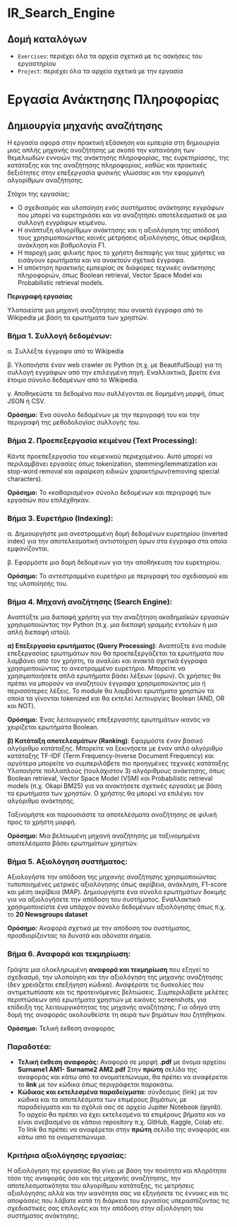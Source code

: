 # IR_Search_Engine
## Δομή καταλόγων
- `Exercises`: περιέχει όλα τα αρχεία σχετικά με τις ασκήσεις του εργαστηρίου
- `Project`: περιέχει όλα τα αρχεία σχετικά με την εργασία
# Εργασία Ανάκτησης Πληροφορίας
## Δημιουργία μηχανής αναζήτησης 

Η  εργασία  αφορά  στην  πρακτική  εξάσκηση  και  εμπειρία  στη  δημιουργία  μιας  απλής  μηχανής αναζήτησης με σκοπό την κατανόηση των θεμελιωδών εννοιών της ανάκτησης πληροφορίας, της ευρετηρίασης, της κατάταξης και της αναζήτησης πληροφορίας, καθώς και πρακτικές δεξιότητες στην επεξεργασία φυσικής γλώσσας και την εφαρμογή αλγορίθμων αναζήτησης. 

Στόχοι της εργασίας: 

- Ο σχεδιασμός και υλοποίηση ενός συστήματος ανάκτησης εγγράφων που μπορεί να ευρετηριάσει και να αναζητήσει αποτελεσματικά σε μια συλλογή εγγράφων κειμένου. 
- Η ανάπτυξη αλγορίθμων ανάκτησης και η αξιολόγηση της απόδοσή τους χρησιμοποιώντας κοινές μετρήσεις αξιολόγησης, όπως ακρίβεια, ανάκληση και βαθμολογία F1.  
- Η παροχή μιας φιλικής προς το χρήστη διεπαφής για τους χρήστες να εισάγουν ερωτήματα και να ανακτούν σχετικά έγγραφα.  
- Η απόκτηση πρακτικής εμπειρίας σε διάφορες τεχνικές ανάκτησης πληροφοριών, όπως Boolean retrieval, Vector Space Model και Probabilistic retrieval models. 

**Περιγραφή εργασίας** 

Υλοποιείστε μια μηχανή αναζήτησης που ανακτά έγγραφα από το Wikipedia με βάση τα ερωτήματα των χρηστών.  

### Βήμα 1. Συλλογή δεδομένων:

α.  Συλλέξτε έγγραφα από το Wikipedia  

β.  Υλοποιήστε έναν web crawler σε Python (π.χ. με BeautifulSoup) για τη συλλογή εγγράφων από την επιλεγμένη πηγή. Εναλλακτικά, βρείτε ένα έτοιμο σύνολο δεδομένων από το Wikipedia. 

γ.  Αποθηκεύστε τα δεδομένα που συλλέγονται σε δομημένη μορφή, όπως JSON ή CSV. 

**Ορόσημο:** Ένα σύνολο δεδομένων με την περιγραφή του και την περιγραφή της μεθοδολογίας συλλογής του. 

### Βήμα 2. Προεπεξεργασία κειμένου (Text Processing):

Κάντε προεπεξεργασία του κειμενικού περιεχομένου. Αυτό μπορεί να περιλαμβάνει εργασίες όπως tokenization, stemming/lemmatization και stop-word removal και αφαίρεση ειδικών χαρακτήρων(removing special characters).

**Ορόσημο:** Το «καθαρισμένο» σύνολο δεδομένων και περιγραφή των εργασιών που επιλέχθηκαν. 

### Βήμα 3. Ευρετήριο (Indexing):

α.  Δημιουργήστε μια ανεστραμμένη δομή δεδομένων ευρετηρίου (inverted index) για την 
αποτελεσματική αντιστοίχιση όρων στα έγγραφα στα οποία εμφανίζονται.    

β.  Εφαρμόστε μια δομή δεδομένων για την αποθήκευση του ευρετηρίου. 

**Ορόσημο:** Το αντεστραμμένο ευρετήριο με περιγραφή του σχεδιασμού και της υλοποίησής του. 

### Βήμα 4. Μηχανή αναζήτησης (Search Engine):
Αναπτύξτε μια διεπαφή χρήστη για την αναζήτηση ακαδημαϊκών εργασιών χρησιμοποιώντας την Python (π.χ. μια διεπαφή γραμμής εντολών ή μια απλή διεπαφή ιστού).    

**α)  Επεξεργασία  ερωτήματος  (Query  Processing)**:  Αναπτύξτε  ένα  module  επεξεργασίας ερωτημάτων που θα προεπεξεργάζεται τα ερωτήματα που λαμβάνει από τον χρήστη, τα αναλύει και  ανακτά  σχετικά  έγγραφα  χρησιμοποιώντας  το  ανεστραμμένο  ευρετήριο.  Μπορείτε   να χρησιμοποιήσετε απλά ερωτήματα βάσει λέξεων (όρων). Οι χρήστες θα πρέπει να μπορούν να αναζητούν  έγγραφα  χρησιμοποιώντας  μία  ή  περισσότερες  λέξεις.  Το  module  θα  λαμβάνει ερωτήματα χρηστών τα οποία τα γίνονται tokenized και θα εκτελεί λειτουργίες Boolean (AND, OR και NOT).  

**Ορόσημο:**  Ένας  λειτουργικός  επεξεργαστής  ερωτημάτων  ικανός  να  χειρίζεται  ερωτήματα Boolean. 

**β)  Κατάταξη  αποτελεσμάτων  (Ranking)**:  Εφαρμόστε  έναν  βασικό  αλγόριθμο  κατάταξης. Μπορείτε να ξεκινήσετε με έναν απλό αλγόριθμο κατάταξης TF-IDF (Term Frequency-Inverse Document  Frequency)  και  αργότερα  μπορείτε  να  συμπεριλάβετε  πιο  προηγμένες  τεχνικές κατάταξης  Υλοποιήστε  πολλαπλούς  (τουλάχιστον  3)  αλγόριθμους  ανάκτησης,  όπως  Boolean retrieval, Vector Space Model (VSM) και Probabilistic retrieval models (π.χ. Okapi BM25) για να ανακτήσετε σχετικές εργασίες με βάση τα ερωτήματα των χρηστών. Ο χρήστης θα μπορεί να επιλέγει τον αλγόριθμο ανάκτησης. 

Ταξινομήστε και παρουσιάστε τα αποτελέσματα αναζήτησης σε φιλική προς το χρήστη μορφή. 

**Ορόσημο:**  Μια  βελτιωμένη  μηχανή  αναζήτησης  με  ταξινομημένα  αποτελέσματα  βάσει ερωτημάτων χρηστών. 

### Βήμα  5.  Αξιολόγηση  συστήματος:
Αξιολογήστε  την  απόδοση  της  μηχανής  αναζήτησης χρησιμοποιώντας τυποποιημένες μετρικές αξιολόγησης όπως ακρίβεια, ανάκληση, F1-score και μέση ακρίβεια (MAP). Δημιουργήστε ένα σύνολο ερωτημάτων δοκιμής για να αξιολογήσετε την απόδοση του συστήματος. Εναλλακτικά χρησιμοποιείστε ένα υπάρχον σύνολο δεδομένων αξιολόγησης όπως π.χ. το  **20 Newsgroups dataset** 

**Ορόσημο:**  Αναφορά  σχετικά  με  την  απόδοση  του  συστήματος,  προσδιορίζοντας  τα  δυνατά  και αδύνατα σημεία. 

### Βήμα 6. Αναφορά και τεκμηρίωση: 

Γράψτε μια ολοκληρωμένη **αναφορά και τεκμηρίωση** που εξηγεί το σχεδιασμό, την υλοποίηση και την  αξιολόγηση  της  μηχανής  αναζήτησης  (δεν  χρειάζεται  επεξήγηση  κώδικα).  Αναφέρατε  τις δυσκολίες  που  αντιμετωπίσατε  και  τις  προτεινόμενες  βελτιώσεις.  Συμπεριλάβετε  μελέτες περιπτώσεων από ερωτήματα χρηστών με εικόνες screenshots, για επίδειξη της λειτουργικότητας της μηχανής αναζήτησης. Για οδηγό στη δομή της αναφοράς ακολουθείστε τη σειρά των βημάτων που ζητήθηκαν. 

**Ορόσημο:** Τελική έκθεση αναφοράς 

### Παραδοτέα:

- **Τελική έκθεση αναφοράς:** Αναφορά σε μορφή **.pdf** με όνομα αρχείου **Surname1 AM1- Surname2 AM2.pdf** Στην **πρώτη** σελίδα της αναφοράς και κάτω από τα ονοματεπώνυμα, θα πρέπει να αναφέρεται το **link** με τον κώδικα όπως περιγράφεται παρακάτω. 
- **Κώδικας  και  εκτελεσμένα  παραδείγματα:**  σύνδεσμος  (link)  με  τον  κώδικα  και  τα αποτελέσματα  των  επιμέρους  βημάτων,  με  παραδείγματα  και τα  σχόλιά  σας  σε  αρχείο Jupiter Notebook (ipynb). Το αρχείο θα πρέπει να έχει εκτελεσμένα τα επιμέρους βήματα και να είναι ανεβασμένο σε κάποιο repository π.χ. GitHub, Kaggle, Colab etc. Το link θα πρέπει να αναφέρεται στην **πρώτη** σελίδα της αναφοράς και κάτω από τα ονοματεπώνυμα. 

### Κριτήρια αξιολόγησης εργασίας:

Η αξιολόγηση της εργασίας θα γίνει με βάση την ποιότητα και πληρότητα τόσο της αναφοράς όσο και της μηχανής αναζήτησης, την αποτελεσματικότητα του αλγορίθμου κατάταξης, τις μετρήσεις αξιολόγησης αλλά και την ικανότητα σας να εξηγήσετε τις έννοιες και τις αποφάσεις που λάβατε κατά τη διάρκεια του εργασίας υπερασπίζοντας τις σχεδιαστικές σας επιλογές και την απόδοση στην αξιολόγηση του συστήματος ανάκτησης.   